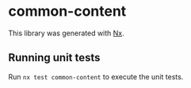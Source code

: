 # common-content

This library was generated with [Nx](https://nx.dev).

## Running unit tests

Run `nx test common-content` to execute the unit tests.
